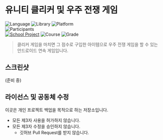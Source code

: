 # 유니티 클리커 및 우주 전쟁 게임

![Language][language-csharp]
![Library][library-unity]
![Platform][platform-android]
<br>
![Participants][participants-duo]
<br>
[![School Project][kaist-image]][kaist-cs-url]
![Course][course-cs496]
![Grade][grade-p]

> 클리커 게임을 마치면 그 점수로 구입한 아이템으로 우주 전쟁 게임을 할 수 있는 안드로이드 연속 게임입니다.

## 스크린샷

(준비 중)

## 라이선스 및 공동체 수정

이곳은 개인 프로젝트 백업을 목적으로 하는 저장소입니다.

  * 모든 제3자 사용을 허가하지 않습니다.
  * 모든 제3자 수정을 승인하지 않습니다.
    * 깃허브 Pull Request를 받지 않습니다.

<!-- Image definitions -->
[kaist-image]: https://img.shields.io/badge/Institution-KAIST-blue
[kaist-cs-url]: https://cs.kaist.ac.kr
[course-cs496]: https://img.shields.io/badge/Course-Immersion%20Camp%3A%20Intensive%20Programming%20and%20Startup-brightgreen
[language-csharp]: https://img.shields.io/badge/Language-C%23-orange
[library-unity]: https://img.shields.io/badge/Library-Unity-green
[platform-android]: https://img.shields.io/badge/Platform-Android-yellowgreen
[grade-p]: https://img.shields.io/badge/Grade-P-yellow
[participants-duo]: https://img.shields.io/badge/Participants-Duo%20Project-7aa3cc

